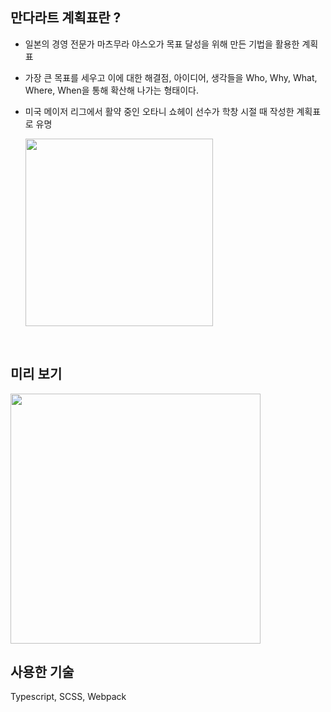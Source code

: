 ## 만다라트 계획표란 ?

- 일본의 경영 전문가 마츠무라 야스오가 목표 달성을 위해 만든 기법을 활용한 계획표
- 가장 큰 목표를 세우고 이에 대한 해결점, 아이디어, 생각들을 Who, Why, What, Where, When을 통해 확산해 나가는 형태이다.
- 미국 메이저 리그에서 활약 중인 오타니 쇼헤이 선수가 학창 시절 때 작성한 계획표로 유명

  <img src="https://res.cloudinary.com/dr4ka7tze/image/upload/v1711088441/mandal_art3_y5qzbh.png" width="300"/>

<br />

## 미리 보기

<img src="https://res.cloudinary.com/dr4ka7tze/image/upload/v1711088004/wm08ncjb9o6033wbedlx.png" width="400"/>

<br />

## 사용한 기술

Typescript, SCSS, Webpack

